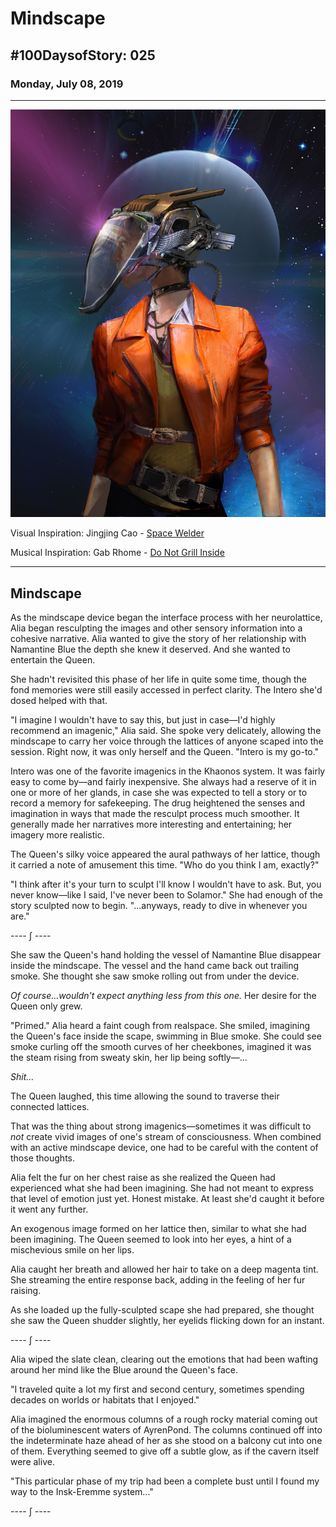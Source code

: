 # Mindscape

## #100DaysofStory: 025

### Monday, July 08, 2019

---

![Mindscape Visual Inspiration: Cave City by Alexandr Melentiev](mindscape.jpg)

Visual Inspiration: Jingjing Cao - [Space Welder](https://www.artstation.com/artwork/k3mOy)

Musical Inspiration: Gab Rhome - [Do Not Grill Inside](https://open.spotify.com/track/0kbUD0WNZDKeObJrlgvzXr)

---

## Mindscape

As the mindscape device began the interface process with her neurolattice, Alia began resculpting the images and other sensory information into a cohesive narrative. Alia wanted to give the story of her relationship with Namantine Blue the depth she knew it deserved. And she wanted to entertain the Queen.

She hadn't revisited this phase of her life in quite some time, though the fond memories were still easily accessed in perfect clarity. The Intero she'd dosed helped with that.

"I imagine I wouldn't have to say this, but just in case—I'd highly recommend an imagenic," Alia said. She spoke very delicately, allowing the mindscape to carry her voice through the lattices of anyone scaped into the session. Right now, it was only herself and the Queen. "Intero is my go-to."

Intero was one of the favorite imagenics in the Khaonos system. It was fairly easy to come by—and fairly inexpensive. She always had a reserve of it in one or more of her glands, in case she was expected to tell a story or to record a memory for safekeeping. The drug heightened the senses and imagination in ways that made the resculpt process much smoother. It generally made her narratives more interesting and entertaining; her imagery more realistic.

The Queen's silky voice appeared the aural pathways of her lattice, though it carried a note of amusement this time. "Who do you think I am, exactly?"

"I think after it's your turn to sculpt I'll know I wouldn't have to ask. But, you never know—like I said, I've never been to Solamor." She had enough of the story sculpted now to begin. "...anyways, ready to dive in whenever you are."

---- ∫ ----

She saw the Queen's hand holding the vessel of Namantine Blue disappear inside the mindscape. The vessel and the hand came back out trailing smoke. She thought she saw smoke rolling out from under the device.

_Of course...wouldn't expect anything less from this one._ Her desire for the Queen only grew.

"Primed." Alia heard a faint cough from realspace. She smiled, imagining the Queen's face inside the scape, swimming in Blue smoke. She could see smoke curling off the smooth curves of her cheekbones, imagined it was the steam rising from sweaty skin, her lip being softly—...

_Shit..._

The Queen laughed, this time allowing the sound to traverse their connected lattices.

That was the thing about strong imagenics—sometimes it was difficult to _not_ create vivid images of one's stream of consciousness. When combined with an active mindscape device, one had to be careful with the content of those thoughts.

Alia felt the fur on her chest raise as she realized the Queen had experienced what she had been imagining. She had not meant to express that level of emotion just yet. Honest mistake. At least she'd caught it before it went any further.

An exogenous image formed on her lattice then, similar to what she had been imagining. The Queen seemed to look into her eyes, a hint of a mischevious smile on her lips.

Alia caught her breath and allowed her hair to take on a deep magenta tint. She streaming the entire response back, adding in the feeling of her fur raising.

As she loaded up the fully-sculpted scape she had prepared, she thought she saw the Queen shudder slightly, her eyelids flicking down for an instant.

---- ∫ ----

Alia wiped the slate clean, clearing out the emotions that had been wafting around her mind like the Blue around the Queen's face.

"I traveled quite a lot my first and second century, sometimes spending decades on worlds or habitats that I enjoyed."

Alia imagined the enormous columns of a rough rocky material coming out of the bioluminescent waters of AyrenPond. The columns continued off into the indeterminate haze ahead of her as she stood on a balcony cut into one of them. Everything seemed to give off a subtle glow, as if the cavern itself were alive.

"This particular phase of my trip had been a complete bust until I found my way to the Insk-Eremme system..."

---- ∫ ----
